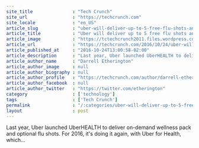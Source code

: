 ```yaml
---
site_title               : "Tech Crunch"
site_url                 : "https://techcrunch.com"
site_locale              : "en_US"
article_slug             : "uber-will-deliver-up-to-5-free-flu-shots-and-a-free-care-pack-to-users"
article_title            : "Uber will deliver up to 5 free flu shots and a free care pack to users"
article_image            : "https://tctechcrunch2011.files.wordpress.com/2016/10/screen-shot-2016-10-24-at-12-36-46-pm.png?w=764&h=400&crop=1"
article_url              : "https://techcrunch.com/2016/10/24/uber-will-deliver-up-to-5-free-flu-shots-and-a-free-care-pack-to-users/"
article_published_at     : "2016-10-24T13:00:58-02:00"
article_description      : "Last year, Uber launched UberHEALTH to deliver on-demand wellness pack and optional flu shots. For 2016, it's doing it again, with Uber for Health, which..."
article_author_name      : "Darrell Etherington"
article_author_image     : null
article_author_biography : null
article_author_profile   : "https://techcrunch.com/author/darrell-etherington/"
article_author_facebook  : null
article_author_twitter   : "https://twitter.com/etherington"
category                 : ['technology']
tags                     : ['Tech Crunch']
permalink                : "/:categories/uber-will-deliver-up-to-5-free-flu-shots-and-a-free-care-pack-to-users/"
layout                   : post
---
```


Last year, Uber launched UberHEALTH to deliver on-demand wellness pack and optional flu shots. For 2016, it's doing it again, with Uber for Health, which...
